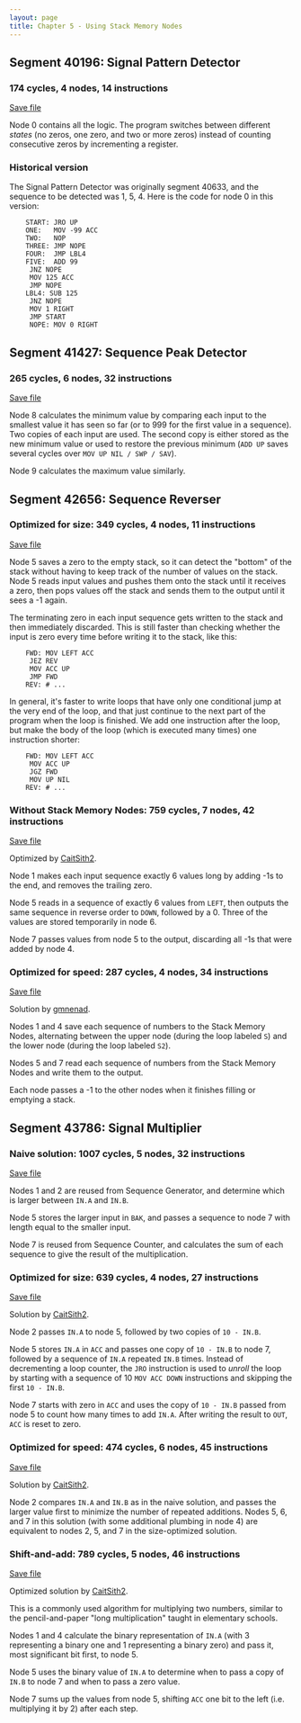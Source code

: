 ```yaml
---
layout: page
title: Chapter 5 - Using Stack Memory Nodes
---
```


## Segment 40196: Signal Pattern Detector

### 174 cycles, 4 nodes, 14 instructions

[Save file](../save/40196.0.txt)

Node 0 contains all the logic. The program switches between different _states_ (no zeros, one zero, and two or more zeros) instead of counting consecutive zeros by incrementing a register.

### Historical version

The Signal Pattern Detector was originally segment 40633, and the sequence to be detected was 1, 5, 4. Here is the code for node 0 in this version:

        START: JRO UP
        ONE:   MOV -99 ACC
        TWO:   NOP
        THREE: JMP NOPE
        FOUR:  JMP LBL4
        FIVE:  ADD 99
         JNZ NOPE
         MOV 125 ACC
         JMP NOPE
        LBL4: SUB 125
         JNZ NOPE
         MOV 1 RIGHT
         JMP START
         NOPE: MOV 0 RIGHT

## Segment 41427: Sequence Peak Detector

### 265 cycles, 6 nodes, 32 instructions

[Save file](../save/41427.0.txt)

Node 8 calculates the minimum value by comparing each input to the smallest value it has seen so far (or to 999 for the first value in a sequence). Two copies of each input are used. The second copy is either stored as the new minimum value or used to restore the previous minimum (`ADD UP` saves several cycles over `MOV UP NIL / SWP / SAV`).

Node 9 calculates the maximum value similarly.

## Segment 42656: Sequence Reverser

### Optimized for size: 349 cycles, 4 nodes, 11 instructions

[Save file](../save/42656.0.txt)

Node 5 saves a zero to the empty stack, so it can detect the "bottom" of the stack without having to keep track of the number of values on the stack. Node 5 reads input values and pushes them onto the stack until it receives a zero, then pops values off the stack and sends them to the output until it sees a -1 again.

The terminating zero in each input sequence gets written to the stack and then immediately discarded. This is still faster than checking whether the input is zero every time before writing it to the stack, like this:

        FWD: MOV LEFT ACC
         JEZ REV
         MOV ACC UP
         JMP FWD
        REV: # ...

In general, it's faster to write loops that have only one conditional jump at the very end of the loop, and that just continue to the next part of the program when the loop is finished. We add one instruction after the loop, but make the body of the loop (which is executed many times) one instruction shorter:

        FWD: MOV LEFT ACC
         MOV ACC UP
         JGZ FWD
         MOV UP NIL
        REV: # ...

### Without Stack Memory Nodes: 759 cycles, 7 nodes, 42 instructions

[Save file](../save/42656.1.txt)

Optimized by [CaitSith2](https://github.com/CaitSith2).

Node 1 makes each input sequence exactly 6 values long by adding -1s to the end, and removes the trailing zero.

Node 5 reads in a sequence of exactly 6 values from `LEFT`, then outputs the same sequence in reverse order to `DOWN`, followed by a 0. Three of the values are stored temporarily in node 6.

Node 7 passes values from node 5 to the output, discarding all -1s that were added by node 4.

### Optimized for speed: 287 cycles, 4 nodes, 34 instructions

[Save file](../save/42656.2.txt)

Solution by [gmnenad](https://github.com/gmnenad).

Nodes 1 and 4 save each sequence of numbers to the Stack Memory Nodes, alternating between the upper node (during the loop labeled `S`) and the lower node (during the loop labeled `S2`).

Nodes 5 and 7 read each sequence of numbers from the Stack Memory Nodes and write them to the output.

Each node passes a -1 to the other nodes when it finishes filling or emptying a stack.

## Segment 43786: Signal Multiplier

### Naive solution: 1007 cycles, 5 nodes, 32 instructions

[Save file](../save/43786.0.txt)

Nodes 1 and 2 are reused from Sequence Generator, and determine which is larger between `IN.A` and `IN.B`.

Node 5 stores the larger input in `BAK`, and passes a sequence to node 7 with length equal to the smaller input.

Node 7 is reused from Sequence Counter, and calculates the sum of each sequence to give the result of the multiplication.

### Optimized for size: 639 cycles, 4 nodes, 27 instructions

[Save file](../save/43786.1.txt)

Solution by [CaitSith2](https://github.com/CaitSith2).

Node 2 passes `IN.A` to node 5, followed by two copies of `10 - IN.B`.

Node 5 stores `IN.A` in `ACC` and passes one copy of `10 - IN.B` to node 7, followed by a sequence of `IN.A` repeated `IN.B` times. Instead of decrementing a loop counter, the `JRO` instruction is used to _unroll_ the loop by starting with a sequence of 10 `MOV ACC DOWN` instructions and skipping the first `10 - IN.B`.

Node 7 starts with zero in `ACC` and uses the copy of `10 - IN.B` passed from node 5 to count how many times to add `IN.A`. After writing the result to `OUT`, `ACC` is reset to zero.

### Optimized for speed: 474 cycles, 6 nodes, 45 instructions

[Save file](../save/43786.2.txt)

Solution by [CaitSith2](https://github.com/CaitSith2).

Node 2 compares `IN.A` and `IN.B` as in the naive solution, and passes the larger value first to minimize the number of repeated additions. Nodes 5, 6, and 7 in this solution (with some additional plumbing in node 4) are equivalent to nodes 2, 5, and 7 in the size-optimized solution.

### Shift-and-add: 789 cycles, 5 nodes, 46 instructions

[Save file](../save/43786.3.txt)

Optimized solution by [CaitSith2](https://github.com/CaitSith2).

This is a commonly used algorithm for multiplying two numbers, similar to the pencil-and-paper "long multiplication" taught in elementary schools.

Nodes 1 and 4 calculate the binary representation of `IN.A` (with 3 representing a binary one and 1 representing a binary zero) and pass it, most significant bit first, to node 5.

Node 5 uses the binary value of `IN.A` to determine when to pass a copy of `IN.B` to node 7 and when to pass a zero value.

Node 7 sums up the values from node 5, shifting `ACC` one bit to the left (i.e. multiplying it by 2) after each step.
